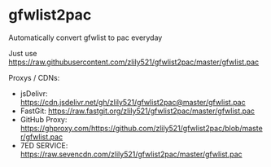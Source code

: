 # gfwlist2pac
Automatically convert gfwlist to pac everyday

Just use https://raw.githubusercontent.com/zlily521/gfwlist2pac/master/gfwlist.pac

Proxys / CDNs:

- jsDelivr: https://cdn.jsdelivr.net/gh/zlily521/gfwlist2pac@master/gfwlist.pac
- FastGit: https://raw.fastgit.org/zlily521/gfwlist2pac/master/gfwlist.pac
- GitHub Proxy: https://ghproxy.com/https://github.com/zlily521/gfwlist2pac/blob/master/gfwlist.pac
- 7ED SERVICE: https://raw.sevencdn.com/zlily521/gfwlist2pac/master/gfwlist.pac
